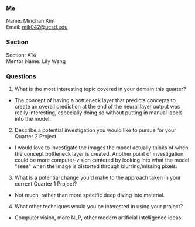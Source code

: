 ### Me
Name: Minchan Kim \
Email: mik042@ucsd.edu

### Section
Section: A14 \
Mentor Name: Lily Weng

### Questions
1. What is the most interesting topic covered in your domain this quarter?
  - The concept of having a bottleneck layer that predicts concepts to create an overall prediction at the end of the neural layer output was really interesting, especially doing so without putting in manual labels into the model.
2. Describe a potential investigation you would like to pursue for your Quarter 2 Project.
  - I would love to investigate the images the model actually thinks of when the concept bottleneck layer is created. Another point of investigation could be more computer-vision centered by looking into what the model "sees" when the image is distorted through blurring/missing pixels.
3. What is a potential change you'd make to the approach taken in your current Quarter 1 Project?
  - Not much, rather than more specific deep diving into material.
4. What other techniques would you be interested in using your project?
  - Computer vision, more NLP, other modern artificial intelligence ideas.
